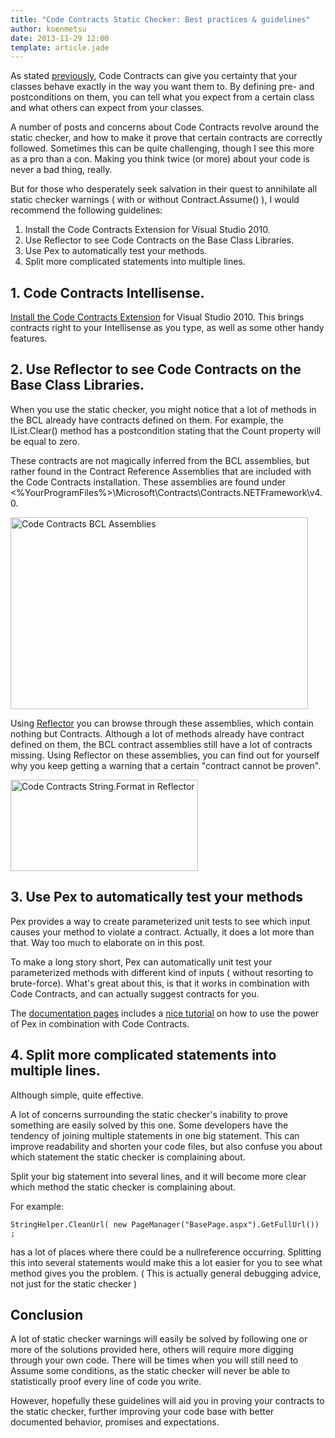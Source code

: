 ```yaml
---
title: "Code Contracts Static Checker: Best practices & guidelines"
author: koenmetsu
date: 2013-11-29 12:00
template: article.jade
---
```


As stated <a href="http://koenmetsu.wordpress.com/2010/05/13/using-code-contracts-to-define-behavior/">previously</a>, Code Contracts can give you certainty that your classes behave exactly in the way you want them to.
By defining pre- and postconditions on them, you can tell what you expect from a certain class and what others can expect from your classes.

A number of posts and concerns about Code Contracts revolve around the static checker, and how to make it prove that certain contracts are correctly followed.
Sometimes this can be quite challenging, though I see this more as a pro than a con.
Making you think twice (or more) about your code is never a bad thing, really.

But for those who desperately seek salvation in their quest to annihilate all static checker warnings ( with or without Contract.Assume() ), I would recommend the following guidelines:

1. Install the Code Contracts Extension for Visual Studio 2010.
2. Use Reflector to see Code Contracts on the Base Class Libraries.
3. Use Pex to automatically test your methods.
4. Split more complicated statements into multiple lines.
<h2>1. Code Contracts Intellisense.</h2>
<a href="http://koenmetsu.wordpress.com/2010/09/10/new-code-contracts-extension-see-contracts-in-intellisense/">Install the Code Contracts Extension</a> for Visual Studio 2010. This brings contracts right to your Intellisense as you type, as well as some other handy features.
<h2>2. Use Reflector to see Code Contracts on the Base Class Libraries.</h2>
When you use the static checker, you might notice that a lot of methods in the BCL already have contracts defined on them. For example, the IList.Clear() method has a postcondition stating that the Count property will be equal to zero.

These contracts are not magically inferred from the BCL assemblies, but rather found in the Contract Reference Assemblies that are included with the Code Contracts installation. These assemblies are found under &lt;%YourProgramFiles%&gt;\Microsoft\Contracts\Contracts\.NETFramework\v4.0.

<a href="http://koenmetsu.files.wordpress.com/2010/11/code_contracts_bcl_assemblies.png"><img class="size-full wp-image-169" title="Code_Contracts_BCL_Assemblies" src="http://koenmetsu.files.wordpress.com/2010/11/code_contracts_bcl_assemblies.png" alt="Code Contracts BCL Assemblies" width="476" height="307" /></a>

Using <a href="http://www.red-gate.com/products/reflector/">Reflector</a> you can browse through these assemblies, which contain nothing but Contracts. Although a lot of methods already have contract defined on them, the BCL contract assemblies still have a lot of contracts missing.
Using Reflector on these assemblies, you can find out for yourself why you keep getting a warning that a certain "contract cannot be proven".

<a href="http://koenmetsu.files.wordpress.com/2010/11/code_contracts_bcl_reflector.png"><img class="size-thumbnail wp-image-170" title="Code_Contracts_BCL_Reflector" src="http://koenmetsu.files.wordpress.com/2010/11/code_contracts_bcl_reflector.png?w=150" alt="Code Contracts String.Format in Reflector" width="300" height="146" /></a>
<h2>3. Use Pex to automatically test your methods</h2>
Pex provides a way to create parameterized unit tests to see which input causes your method to violate a contract. Actually, it does a lot more than that. Way too much to elaborate on in this post.

To make a long story short, Pex can automatically unit test your parameterized methods with different kind of inputs ( without resorting to brute-force). What's great about this, is that it works in combination with Code Contracts, and can actually suggest contracts for you.

The <a href="http://research.microsoft.com/en-us/projects/pex/documentation.aspx">documentation pages</a> includes a <a href="http://research.microsoft.com/en-us/projects/pex/pexandcontracts.docx">nice tutorial</a> on how to use the power of Pex in combination with Code Contracts.
<h2>4. Split more complicated statements into multiple lines.</h2>
Although simple, quite effective.

A lot of concerns surrounding the static checker's inability to prove something are easily solved by this one. Some developers have the tendency of joining multiple statements in one big statement. This can improve readability and shorten your code files, but also confuse you about which statement the static checker is complaining about.

Split your big statement into several lines, and it will become more clear which method the static checker is complaining about.

For example:
<pre class="prettyprint"><code>StringHelper.CleanUrl( new PageManager("BasePage.aspx").GetFullUrl()) ;</code></pre>

has a lot of places where there could be a nullreference occurring. Splitting this into several statements would make this a lot easier for you to see what method gives you the problem. ( This is actually general debugging advice, not just for the static checker )
<h2>Conclusion</h2>
A lot of static checker warnings will easily be solved by following one or more of the solutions provided here, others will require more digging through your own code. There will be times when you will still need to Assume some conditions, as the static checker will never be able to statistically proof every line of code you write.

However, hopefully these guidelines will aid you in proving your contracts to the static checker, further improving your code base with better documented behavior, promises and expectations.
